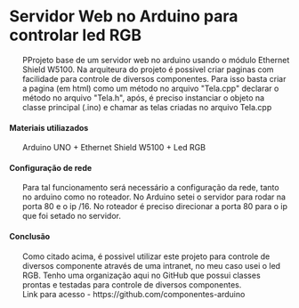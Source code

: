 # Servidor Web no Arduino para controlar led RGB

<ul>
		PProjeto base de um servidor web no arduino usando o módulo Ethernet Shield W5100. Na arquiteura do projeto é possivel criar paginas com facilidade para controle de diversos componentes.
	 Para isso basta criar a pagina (em html) como um método no arquivo "Tela.cpp" declarar o método no arquivo "Tela.h", após, é preciso instanciar o objeto na classe principal (.ino) e chamar as telas criadas no arquivo Tela.cpp
	</ul>

#### Materiais utiliazados
<ul>
	Arduino UNO +  Ethernet Shield W5100 + Led RGB
	</ul>

#### Configuração de rede
<ul>
	Para tal funcionamento será necessário a configuração da rede, tanto no arduino como no roteador. No Arduino setei o servidor para rodar na porta 80 e o ip /16. No roteador é preciso direcionar a porta 80 para o ip que foi setado no servidor.
</ul>

#### Conclusão
<ul>
	Como citado acima, é possivel utilizar este projeto para controle de diversos componente através de uma intranet, no meu caso usei o led RGB. Tenho uma organização aqui no GitHub que possui classes prontas e testadas para controle de diversos componentes.  <br>                   
	Link para acesso - https://github.com/componentes-arduino
</ul>
